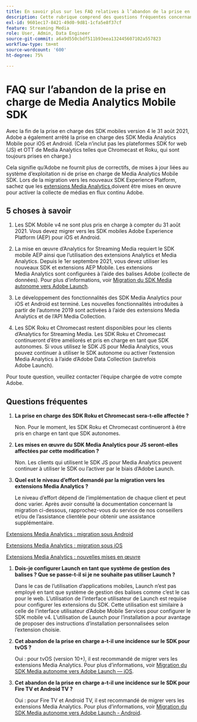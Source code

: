 ```yaml
---
title: En savoir plus sur les FAQ relatives à l’abandon de la prise en charge du SDK Media Analytics
description: Cette rubrique comprend des questions fréquentes concernant l’abandon de la prise en charge des SDK Media Analytics.
exl-id: 9601ec17-8421-49d0-9d81-1cfa5e8f37cf
feature: Streaming Media
role: User, Admin, Data Engineer
source-git-commit: a6a9d550cbdf511b93eea132445607102a557823
workflow-type: tm+mt
source-wordcount: '600'
ht-degree: 75%

---
```


# FAQ sur l’abandon de la prise en charge de Media Analytics Mobile SDK

Avec la fin de la prise en charge des SDK mobiles version 4 le 31 août 2021, Adobe a également arrêté la prise en charge des SDK Media Analytics Mobile pour iOS et Android. (Cela n’inclut pas les plateformes SDK for web (JS) et OTT de Media Analytics telles que Chromecast et Roku, qui sont toujours prises en charge.)

Cela signifie qu’Adobe ne fournit plus de correctifs, de mises à jour liées au système d’exploitation ni de prise en charge de Media Analytics Mobile SDK. Lors de la migration vers les nouveaux SDK Experience Platform, sachez que les [ extensions Media Analytics ](https://developer.adobe.com/client-sdks/documentation/adobe-media-analytics/) doivent être mises en œuvre pour activer la collecte de médias en flux continu Adobe.


## 5 choses à savoir

1. Les SDK Mobile v4 ne sont plus pris en charge à compter du 31 août 2021. Vous devez migrer vers les SDK mobiles Adobe Experience Platform (AEP) pour iOS et Android.

1. La mise en œuvre d’Analytics for Streaming Media requiert le SDK mobile AEP ainsi que l’utilisation des extensions Analytics et Media Analytics. Depuis le 1er septembre 2021, vous devez utiliser les nouveaux SDK et extensions AEP Mobile.  Les extensions Media Analytics sont configurées à l’aide des balises Adobe (collecte de données). Pour plus d’informations, voir [Migration du SDK Media autonome vers Adobe Launch](/help/legacy/sdk-to-launch/sdk-to-launch-migration.md).

1. Le développement des fonctionnalités des SDK Media Analytics pour iOS et Android est terminé. Les nouvelles fonctionnalités introduites à partir de l’automne 2019 sont activées à l’aide des extensions Media Analytics et de l’API Media Collection.

1. Les SDK Roku et Chromecast restent disponibles pour les clients d’Analytics for Streaming Media. Les SDK Roku et Chromecast continueront d’être améliorés et pris en charge en tant que SDK autonomes. Si vous utilisez le SDK JS pour Media Analytics, vous pouvez continuer à utiliser le SDK autonome ou activer l’extension Media Analytics à l’aide d’Adobe Data Collection (autrefois Adobe Launch).

Pour toute question, veuillez contacter l’équipe chargée de votre compte Adobe.

## Questions fréquentes

1. **La prise en charge des SDK Roku et Chromecast sera-t-elle affectée ?&#x200B;**

   Non.  Pour le moment, les SDK Roku et Chromecast continueront à être pris en charge en tant que SDK autonomes.
1. **Les mises en œuvre du SDK Media Analytics pour JS seront-elles affectées par cette modification ?&#x200B;**

   Non.  Les clients qui utilisent le SDK JS pour Media Analytics peuvent continuer à utiliser le SDK ou l’activer par le biais d’Adobe Launch.
&#x200B;
1. **Quel est le niveau d’effort demandé par la migration vers les extensions Media Analytics ?&#x200B;**

   Le niveau d’effort dépend de l’implémentation de chaque client et peut donc varier.  Après avoir consulté la documentation concernant la migration ci-dessous, rapprochez-vous du service de nos conseillers et/ou de l’assistance clientèle pour obtenir une assistance supplémentaire.

[Extensions Media Analytics : migration sous Android](/help/legacy/sdk-to-launch/sdk-to-launch-migration-platforms/sdk-to-launch-migration-android.md)

[Extensions Media Analytics : migration sous iOS](/help/legacy/sdk-to-launch/sdk-to-launch-migration-platforms/sdk-to-launch-migration-ios.md)

   [Extensions Media Analytics : nouvelles mises en œuvre](https://developer.adobe.com/client-sdks/documentation/adobe-media-analytics/)

1. **Dois-je configurer Launch en tant que système de gestion des balises ? Que se passe-t-il si je ne souhaite pas utiliser Launch ?**

   Dans le cas de l’utilisation d’applications mobiles, Launch n’est pas employé en tant que système de gestion des balises comme c’est le cas pour le web. L’utilisation de l’interface utilisateur de Launch est requise pour configurer les extensions du SDK. Cette utilisation est similaire à celle de l’interface utilisateur d’Adobe Mobile Services pour configurer le SDK mobile v4. L’utilisation de Launch pour l’installation a pour avantage de proposer des instructions d’installation personnalisées selon l’extension choisie.

1. **Cet abandon de la prise en charge a-t-il une incidence sur le SDK pour tvOS ?**

   Oui : pour tvOS (version 10+), il est recommandé de migrer vers les extensions Media Analytics. Pour plus d’informations, voir [Migration du SDK Media autonome vers Adobe Launch — iOS](/help/legacy/sdk-to-launch/sdk-to-launch-migration-platforms/sdk-to-launch-migration-ios.md).

1. **Cet abandon de la prise en charge a-t-il une incidence sur le SDK pour Fire TV et Android TV ?**

   Oui : pour Fire TV et Android TV, il est recommandé de migrer vers les extensions Media Analytics. Pour plus d’informations, voir [Migration du SDK Media autonome vers Adobe Launch - Android](/help/legacy/sdk-to-launch/sdk-to-launch-migration-platforms/sdk-to-launch-migration-android.md).
